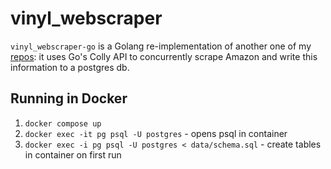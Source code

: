 # vinyl_webscraper

`vinyl_webscraper-go` is a Golang re-implementation of another one of my [repos](https://github.com/1602077/vinyl_pricechecker): it uses Go's Colly API to concurrently scrape Amazon and write this information to a postgres db.

## Running in Docker

1. `docker compose up`
2. `docker exec -it pg psql -U postgres` - opens psql in container
3. `docker exec -i pg psql -U postgres < data/schema.sql` - create tables in container on first run

